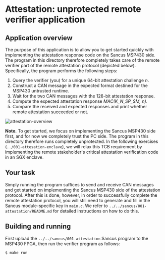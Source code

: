 # Attestation: unprotected remote verifier application

## Application overview

The purpose of this application is to allow you to get started quickly with
implementing the attestation response code on the Sancus MSP430 side.  The
program in this directory therefore completely takes care of the remote
verifier part of the remote attestation protocol (depicted below).
Specifically, the program performs the following steps:

1. Query the verifier (you) for a unique 64-bit attestation challenge *n*.
2. Construct a CAN message in the expected format destined for the MSP430
   untrusted runtime.
3. Wait for the two CAN messages with the 128-bit attestation response.
4. Compute the expected attestation response *MAC(K_N_SP_SM, n)*.
5. Compare the received and expected responses and print whether remote
   attestation succeeded or not.

![attestation-overview](https://distrinet.cs.kuleuven.be/software/sancus/images/dsn18-attestation.png)

**Note.** To get started, we focus on implementing the Sancus MSP430 side
first, and for now we completely trust the PC side. The program in this
directory therefore runs completely unprotected.
In the following exercises (`../001-attesation-enclave`), we will relax this
TCB requirement by implementing the remote stakeholder's critical attestation
verification code in an SGX enclave.

## Your task

Simply running the program suffices to send and receive CAN messages and get
started on implementing the Sancus MSP430 side of the attestation protocol.
After this is done, however, in order to successfully complete the remote
attestation protocol, you will still need to generate and fill in the Sancus
module-specific key in `main.c`. We refer to
`../../sancus/001-attestation/README.md` for detailed instructions on how to
do this.

## Building and running

First upload the `../../sancus/001-attestation` Sancus program to the MSP430
FPGA, then run the verifier program as follows:

```bash
$ make run
```
